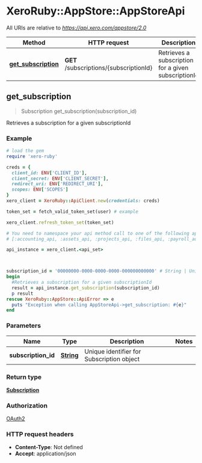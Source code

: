 # XeroRuby::AppStore::AppStoreApi

All URIs are relative to *https://api.xero.com/appstore/2.0*

Method | HTTP request | Description
------------- | ------------- | -------------
[**get_subscription**](AppStoreApi.md#get_subscription) | **GET** /subscriptions/{subscriptionId} | Retrieves a subscription for a given subscriptionId



## get_subscription

> Subscription get_subscription(subscription_id)

Retrieves a subscription for a given subscriptionId

### Example

```ruby
# load the gem
require 'xero-ruby'

creds = {
  client_id: ENV['CLIENT_ID'],
  client_secret: ENV['CLIENT_SECRET'],
  redirect_uri: ENV['REDIRECT_URI'],
  scopes: ENV['SCOPES']
}
xero_client = XeroRuby::ApiClient.new(credentials: creds)

token_set = fetch_valid_token_set(user) # example

xero_client.refresh_token_set(token_set)

# You need to namespace your api method call to one of the following api sets
# [:accounting_api, :assets_api, :projects_api, :files_api, :payroll_au_api, :payroll_nz_api, :payroll_uk_api, :app_store_api]

api_instance = xero_client.<api_set>



subscription_id = '00000000-0000-0000-0000-000000000000' # String | Unique identifier for Subscription object
begin
  #Retrieves a subscription for a given subscriptionId
  result = api_instance.get_subscription(subscription_id)
  p result
rescue XeroRuby::AppStore::ApiError => e
  puts "Exception when calling AppStoreApi->get_subscription: #{e}"
end
```

### Parameters


Name | Type | Description  | Notes
------------- | ------------- | ------------- | -------------
 **subscription_id** | [**String**](.md)| Unique identifier for Subscription object | 

### Return type

[**Subscription**](Subscription.md)

### Authorization

[OAuth2](../README.md#OAuth2)

### HTTP request headers

- **Content-Type**: Not defined
- **Accept**: application/json

